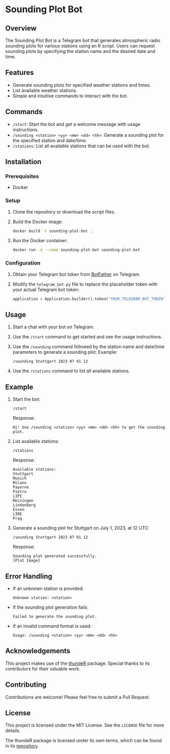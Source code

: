 # Sounding Plot Bot

## Overview

The Sounding Plot Bot is a Telegram bot that generates atmospheric radio sounding plots for various stations using an R script. Users can request sounding plots by specifying the station name and the desired date and time.

## Features

- Generate sounding plots for specified weather stations and times.
- List available weather stations.
- Simple and intuitive commands to interact with the bot.

## Commands

- `/start`: Start the bot and get a welcome message with usage instructions.
- `/sounding <station> <yy> <mm> <dd> <hh>`: Generate a sounding plot for the specified station and date/time.
- `/stations`: List all available stations that can be used with the bot.

## Installation

### Prerequisites

- Docker

### Setup

1. Clone the repository or download the script files.

2. Build the Docker image:
    ```sh
    docker build -t sounding-plot-bot .
    ```

3. Run the Docker container:
    ```sh
    docker run -d --name sounding-plot-bot sounding-plot-bot
    ```

### Configuration

1. Obtain your Telegram bot token from [BotFather](https://core.telegram.org/bots#botfather) on Telegram.

2. Modify the `telegram_bot.py` file to replace the placeholder token with your actual Telegram bot token:
    ```python
    application = Application.builder().token("YOUR_TELEGRAM_BOT_TOKEN").build()
    ```

## Usage

1. Start a chat with your bot on Telegram.

2. Use the `/start` command to get started and see the usage instructions.

3. Use the `/sounding` command followed by the station name and date/time parameters to generate a sounding plot. Example:
    ```
    /sounding Stuttgart 2023 07 01 12
    ```

4. Use the `/stations` command to list all available stations.

## Example

1. Start the bot:
    ```
    /start
    ```

    Response:
    ```
    Hi! Use /sounding <station> <yy> <mm> <dd> <hh> to get the sounding plot.
    ```

2. List available stations:
    ```
    /stations
    ```

    Response:
    ```
    Available stations:
    Stuttgart
    Munich
    Milano
    Payerne
    Pietro
    LIPI
    Meiningen
    Lindenberg
    Essen
    LIRE
    Prag
    ```

3. Generate a sounding plot for Stuttgart on July 1, 2023, at 12 UTC:
    ```
    /sounding Stuttgart 2023 07 01 12
    ```

    Response:
    ```
    Sounding plot generated successfully.
    [Plot Image]
    ```

## Error Handling

- If an unknown station is provided:
    ```
    Unknown station: <station>
    ```
- If the sounding plot generation fails:
    ```
    Failed to generate the sounding plot.
    ```
- If an invalid command format is used:
    ```
    Usage: /sounding <station> <yy> <mm> <dd> <hh>
    ```

## Acknowledgements

This project makes use of the [thundeR](https://github.com/bczernecki/thundeR) package. Special thanks to its contributors for their valuable work.

## Contributing

Contributions are welcome! Please feel free to submit a Pull Request.

## License

This project is licensed under the MIT License. See the `LICENSE` file for more details.

The thundeR package is licensed under its own terms, which can be found in its [repository](https://github.com/bczernecki/thundeR).

